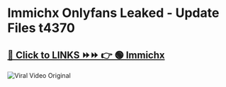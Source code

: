 
 # Immichx Onlyfans Leaked - Update Files t4370

## <h2><a href="https://clipsfans.com/Immichx&ref=git">🔗 Click to LINKS ⏩⏩ 👉 🟢 Immichx </a></h2>

<a href="https://clipsfans.com/Immichx&ref=git" rel="nofollow" data-target="animated-image.originalLink"><img src="https://i.ibb.co.com/xMMVF88/686577567.gif" alt="Viral Video Original" style="max-width: 100%; display: inline-block;" data-target="animated-image.originalImage"></a>

